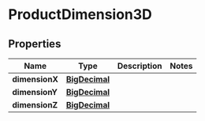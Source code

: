 
# ProductDimension3D

## Properties
Name | Type | Description | Notes
------------ | ------------- | ------------- | -------------
**dimensionX** | [**BigDecimal**](BigDecimal.md) |  | 
**dimensionY** | [**BigDecimal**](BigDecimal.md) |  | 
**dimensionZ** | [**BigDecimal**](BigDecimal.md) |  | 




